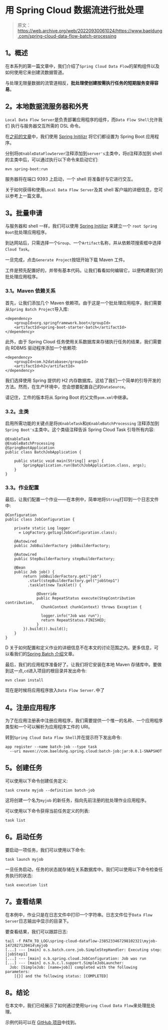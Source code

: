 # 用 Spring Cloud 数据流进行批处理

> 原文：<https://web.archive.org/web/20220930061024/https://www.baeldung.com/spring-cloud-data-flow-batch-processing>

## 1。概述

在本系列的第一篇文章中，我们介绍了`Spring Cloud Data Flow`的架构组件以及如何使用它来创建流数据管道。

与处理无限量数据的流管道相反，**批处理使创建按需执行任务的短期服务变得容易**。

## 2。本地数据流服务器和外壳

`Local Data Flow Server`是负责部署应用程序的组件，而`Data Flow Shell`允许我们 执行与服务器交互所需的 DSL 命令。

在[之前的文章](/web/20220807183327/https://www.baeldung.com/spring-cloud-data-flow-stream-processing)中，我们使用 [Spring Initilizr](https://web.archive.org/web/20220807183327/https://start.spring.io/) 将它们都设置为 Spring Boot 应用程序。

分别将`@EnableDataFlowServer`注释添加到`server's`主类中，将`@`注释添加到 shell 的主类中后，可以通过执行以下命令来启动它们:

```
mvn spring-boot:run
```

服务器将在端口 9393 上启动，一个 shell 将准备好与它进行交互。

关于如何获得和使用`Local Data Flow Server`及其 shell 客户端的详细信息，您可以参考上一篇文章。

## 3。批量申请

与服务器和 shell 一样，我们可以使用 [Spring Initilizr](https://web.archive.org/web/20220807183327/https://start.spring.io/) 来建立一个 `root Spring Boot`批处理应用程序。

到达网站后，只需选择一个`Group`、一个`Artifact`名称，并从依赖项搜索框中选择`Cloud Task`。

一旦完成，点击`Generate Project`按钮开始下载 Maven 工件。

工件是预先配置好的，并带有基本代码。让我们看看如何编辑它，以便构建我们的批处理应用程序。

### 3.1。Maven 依赖关系

首先，让我们添加几个 Maven 依赖项。由于这是一个批处理应用程序，我们需要从`Spring Batch Project`导入库:

```
<dependency>
    <groupId>org.springframework.boot</groupId>
    <artifactId>spring-boot-starter-batch</artifactId>
</dependency>
```

此外，由于 Spring Cloud 任务使用关系数据库来存储执行任务的结果，我们需要向 RDBMS 驱动程序添加一个依赖项:

```
<dependency>
    <groupId>com.h2database</groupId>
    <artifactId>h2</artifactId>
</dependency>
```

我们选择使用 Spring 提供的 H2 内存数据库。这给了我们一个简单的引导开发的方法。然而，在生产环境中，您会想要配置自己的`DataSource`。

请记住，工件的版本将从 Spring Boot 的父文件`pom.xml`中继承。

### 3.2。主类

启用所需功能的关键点是将`@EnableTask`和`@EnableBatchProcessing` 注释添加到`Spring Boot's`主类中。这个类级注释告诉 Spring Cloud Task 引导所有内容:

```
@EnableTask
@EnableBatchProcessing
@SpringBootApplication
public class BatchJobApplication {

    public static void main(String[] args) {
        SpringApplication.run(BatchJobApplication.class, args);
    }
}
```

### 3.3。作业配置

最后，让我们配置一个作业——在本例中，简单地将`String`打印到一个日志文件中:

```
@Configuration
public class JobConfiguration {

    private static Log logger
      = LogFactory.getLog(JobConfiguration.class);

    @Autowired
    public JobBuilderFactory jobBuilderFactory;

    @Autowired
    public StepBuilderFactory stepBuilderFactory;

    @Bean
    public Job job() {
        return jobBuilderFactory.get("job")
          .start(stepBuilderFactory.get("jobStep1")
          .tasklet(new Tasklet() {

              @Override
              public RepeatStatus execute(StepContribution contribution, 
                ChunkContext chunkContext) throws Exception {

                logger.info("Job was run");
                return RepeatStatus.FINISHED;
              }
        }).build()).build();
    }
}
```

D 关于如何配置和定义作业的详细信息不在本文的讨论范围之内。更多信息，可以看我们的[Spring Batch 介绍](/web/20220807183327/https://www.baeldung.com/introduction-to-spring-batch)文章。

最后，我们的应用程序准备好了。让我们将它安装在本地 Maven 存储库中。要做到这一点,`cd`进入项目的根目录并发出命令:

```
mvn clean install
```

现在是时候将应用程序放入`Data Flow Server.`中了

## 4。注册应用程序

为了在应用注册表中注册应用程序，我们需要提供一个惟一的名称、一个应用程序类型和一个可以解析为应用程序工件的 URI。

转到`Spring Cloud Data Flow Shell`并在提示符下发出命令:

```
app register --name batch-job --type task 
  --uri maven://com.baeldung.spring.cloud:batch-job:jar:0.0.1-SNAPSHOT
```

## 5。创建任务

可以使用以下命令创建任务定义:

```
task create myjob --definition batch-job
```

这将创建一个名为`myjob` 的新任务，指向先前注册的批处理作业应用程序。

可以使用以下命令获得当前任务定义的列表:

```
task list
```

## 6。启动任务

要启动一项任务，我们可以使用以下命令:

```
task launch myjob
```

一旦任务启动，任务的状态就存储在关系数据库中。我们可以使用以下命令检查任务执行的状态:

```
task execution list
```

## 7。查看结果

在本例中，作业只是在日志文件中打印一个字符串。日志文件位于`Data Flow Server`日志输出中显示的目录下。

要查看结果，我们可以跟踪日志:

```
tail -f PATH_TO_LOG\spring-cloud-dataflow-2385233467298102321\myjob-1472827120414\myjob
[...] --- [main] o.s.batch.core.job.SimpleStepHandler: Executing step: [jobStep1]
[...] --- [main] o.b.spring.cloud.JobConfiguration: Job was run
[...] --- [main] o.s.b.c.l.support.SimpleJobLauncher:
  Job: [SimpleJob: [name=job]] completed with the following parameters: 
    [{}] and the following status: [COMPLETED]
```

## 8。结论

在本文中，我们已经展示了如何通过使用`Spring Cloud Data Flow`来处理批处理。

示例代码可以在 [GitHub 项目](https://web.archive.org/web/20220807183327/https://github.com/eugenp/tutorials/tree/master/spring-cloud-modules/spring-cloud-data-flow/batch-job)中找到。